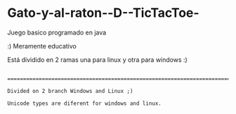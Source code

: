 Gato-y-al-raton--D--TicTacToe-
==============================

Juego basico programado en java

:) Meramente educativo
  
Está dividido en 2 ramas una para linux y otra para windows :)


~~~~~~~~~~~~~~~~~~~~~~~~~~~~~~~~~~~~~~~~~~~~~~~~~~~~~~~~~~~~~~~~~~~~~~~~~~~~~~~~~~~~~~~~~~~~~~

===============================================================================================

Divided on 2 branch Windows and Linux ;)

Unicode types are diferent for windows and linux.
